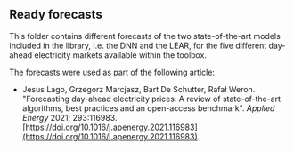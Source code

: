 ## Ready forecasts 

This folder contains different forecasts of the two state-of-the-art models included in the library, i.e. the DNN and the LEAR, for the five different day-ahead electricity markets available within the toolbox.

The forecasts were used as part of the following article:

- Jesus Lago, Grzegorz Marcjasz, Bart De Schutter, Rafał Weron. "Forecasting day-ahead electricity prices: A review of state-of-the-art algorithms, best practices and an open-access benchmark". *Applied Energy* 2021; 293:116983. [https://doi.org/10.1016/j.apenergy.2021.116983](https://doi.org/10.1016/j.apenergy.2021.116983).

